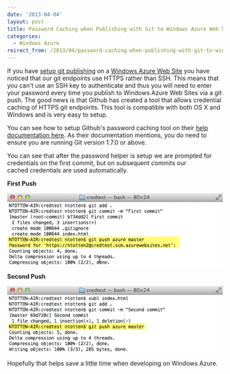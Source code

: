 ```yaml
---
date: '2013-04-04'
layout: post
title: Password Caching when Publishing with Git to Windows Azure Web Sites
categories:
  - Windows Azure
reirect_from: /2013/04/password-caching-when-publishing-with-git-to-windows-azure-web-sites/
---
```


If you have [setup git publishing](http://www.windowsazure.com/en-us/develop/net/common-tasks/publishing-with-git/) on a [Windows Azure Web Site](http://www.windowsazure.com/en-us/home/scenarios/web-sites/) you have noticed that our git endpoints use HTTPS rather than SSH. This means that you can't use an SSH key to authenticate and thus you will need to enter your password every time you publish to Windows Azure Web Sites via a git push. The good news is that Github has created a tool that allows credential caching of HTTPS git endpoints. This tool is compatible with both OS X and Windows and is very easy to setup.

You can see how to setup Github's password caching tool on their [help documentation here](https://help.github.com/articles/set-up-git#password-caching). As their documentation mentions, you do need to ensure you are running Git version 1.7.0 or above.

You can see that after the password helper is setup we are prompted for credentials on the first commit, but on subsequent commits our cached credentials are used automatically.

**First Push**

[![push1](/images/2013/04/push1.png)](/images/2013/04/push1.png)

**Second Push**

[![push2](/images/2013/04/push2.png)](/images/2013/04/push2.png)

Hopefully that helps save a little time when developing on Windows Azure.

